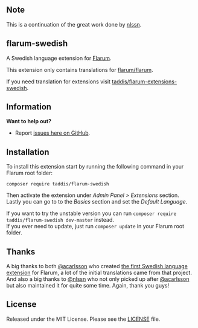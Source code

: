 ## Note
This is a continuation of the great work done by [nlssn](https://github.com/nlssn).

## flarum-swedish
A Swedish language extension for [Flarum](http://flarum.org/).

This extension only contains translations for [flarum/flarum](https://github.com/flarum/flarum).

If you need translation for extensions visit [taddis/flarum-extensions-swedish](https://github.com/taddis/flarum-extensions-swedish).
## Information

**Want to help out?**
- Report [issues here on GitHub](https://github.com/taddis/flarum-swedish/issues).

## Installation
To install this extension start by running the following command in your Flarum root folder:
```
composer require taddis/flarum-swedish
```
Then activate the extension under _Admin Panel > Extensions_ section.<br>
Lastly you can go to to the _Basics_ section and set the _Default Language_.

If you want to try the unstable version you can run `composer require taddis/flarum-swedish dev-master` instead.<br>
If you ever need to update, just run `composer update` in your Flarum root folder.

## Thanks
A big thanks to both [@acarlsson](https://github.com/acarlsson) who created [the first Swedish language extension](https://github.com/acarlsson/flarum-ext-swedish) for Flarum, a lot of the initial translations came from that project. And also a big thanks to [@nlssn](https://github.com/nlssn) who not only picked up after [@acarlsson](https://github.com/acarlsson) but also maintained it for quite some time. Again, thank you guys!

## License
Released under the MIT License. Please see the [LICENSE](https://github.com/taddis/flarum-swedish/blob/master/LICENSE) file.
